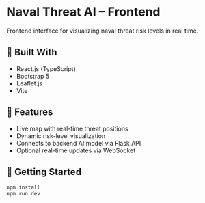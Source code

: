 # Naval Threat AI – Frontend

Frontend interface for visualizing naval threat risk levels in real time.

## 🧪 Built With
- React.js (TypeScript)
- Bootstrap 5
- Leaflet.js
- Vite

## 🎯 Features
- Live map with real-time threat positions
- Dynamic risk-level visualization
- Connects to backend AI model via Flask API
- Optional real-time updates via WebSocket

## 🚀 Getting Started
```bash
npm install
npm run dev
